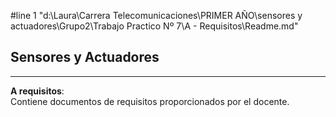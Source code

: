 #line 1 "d:\\Laura\\Carrera Telecomunicaciones\\PRIMER AÑO\\sensores y actuadores\\Grupo2\\Trabajo Practico Nº 7\\A - Requisitos\\Readme.md"

## Sensores y Actuadores


---

**A requisitos**:   
 Contiene documentos de requisitos proporcionados por el docente.